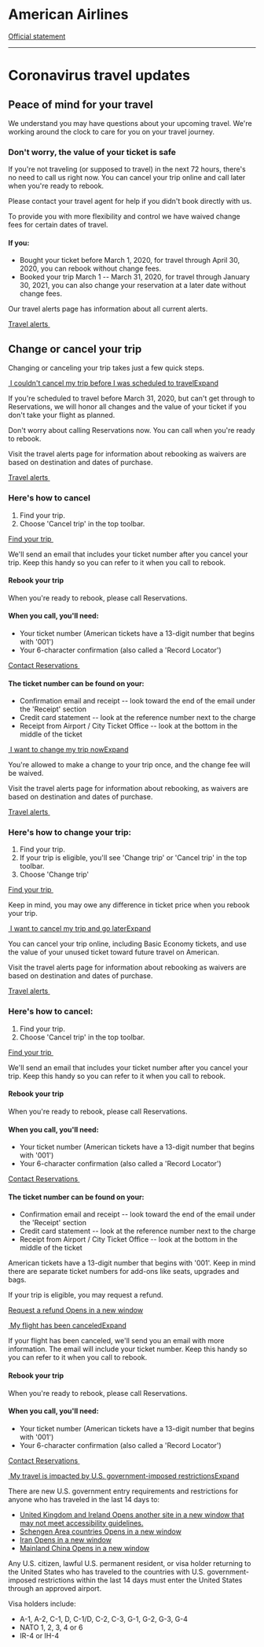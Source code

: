 # American Airlines

[Official statement](https://www.aa.com/i18n/travel-info/coronavirus-updates.jsp)

---

Coronavirus travel updates
==========================

Peace of mind for your travel
-----------------------------

We understand you may have questions about your upcoming travel. We're working around the clock to care for you on your travel journey.

### Don't worry, the value of your ticket is safe

If you're not traveling (or supposed to travel) in the next 72 hours, there's no need to call us right now. You can cancel your trip online and call later when you're ready to rebook.

Please contact your travel agent for help if you didn't book directly with us.

To provide you with more flexibility and control we have waived change fees for certain dates of travel.

#### If you:

-   Bought your ticket before March 1, 2020, for travel through April 30, 2020, you can rebook without change fees.
-   Booked your trip March 1 -- March 31, 2020, for travel through January 30, 2021, you can also change your reservation at a later date without change fees.

Our travel alerts page has information about all current alerts.

[Travel alerts ](https://www.aa.com/i18n/travel-info/travel-alerts.jsp)

Change or cancel your trip
--------------------------

Changing or canceling your trip takes just a few quick steps.

[ I couldn't cancel my trip before I was scheduled to travelExpand](https://www.aa.com/i18n/travel-info/coronavirus-updates.jsp#couldntcancel)

If you're scheduled to travel before March 31, 2020, but can't get through to Reservations, we will honor all changes and the value of your ticket if you don't take your flight as planned.

Don't worry about calling Reservations now. You can call when you're ready to rebook.

Visit the travel alerts page for information about rebooking as waivers are based on destination and dates of purchase.

[Travel alerts ](https://www.aa.com/i18n/travel-info/travel-alerts.jsp)

### Here's how to cancel

1.  Find your trip.
2.  Choose 'Cancel trip' in the top toolbar.

[Find your trip ](https://www.aa.com/reservation/view/find-your-reservation)

We'll send an email that includes your ticket number after you cancel your trip. Keep this handy so you can refer to it when you call to rebook.

#### Rebook your trip

When you're ready to rebook, please call Reservations.

#### When you call, you'll need:

-   Your ticket number (American tickets have a 13-digit number that begins with '001')
-   Your 6-character confirmation (also called a 'Record Locator')

[Contact Reservations ](https://www.aa.com/i18n/customer-service/contact-american/reservations-and-ticket-changes.jsp)

#### The ticket number can be found on your:

-   Confirmation email and receipt -- look toward the end of the email under the 'Receipt' section
-   Credit card statement -- look at the reference number next to the charge
-   Receipt from Airport / City Ticket Office -- look at the bottom in the middle of the ticket

[ I want to change my trip nowExpand](https://www.aa.com/i18n/travel-info/coronavirus-updates.jsp#changemytrip)

You're allowed to make a change to your trip once, and the change fee will be waived.

Visit the travel alerts page for information about rebooking, as waivers are based on destination and dates of purchase.

[Travel alerts ](https://www.aa.com/i18n/travel-info/travel-alerts.jsp)

### Here's how to change your trip:

1.  Find your trip.
2.  If your trip is eligible, you'll see 'Change trip' or 'Cancel trip' in the top toolbar.
3.  Choose 'Change trip'

[Find your trip ](https://www.aa.com/reservation/view/find-your-reservation)

Keep in mind, you may owe any difference in ticket price when you rebook your trip.

[ I want to cancel my trip and go laterExpand](https://www.aa.com/i18n/travel-info/coronavirus-updates.jsp#cancelmytrip)

You can cancel your trip online, including Basic Economy tickets, and use the value of your unused ticket toward future travel on American.

Visit the travel alerts page for information about rebooking as waivers are based on destination and dates of purchase.

[Travel alerts ](https://www.aa.com/i18n/travel-info/travel-alerts.jsp)

### Here's how to cancel:

1.  Find your trip.
2.  Choose 'Cancel trip' in the top toolbar.

[Find your trip ](https://www.aa.com/reservation/view/find-your-reservation)

We'll send an email that includes your ticket number after you cancel your trip. Keep this handy so you can refer to it when you call to rebook.

#### Rebook your trip

When you're ready to rebook, please call Reservations.

#### When you call, you'll need:

-   Your ticket number (American tickets have a 13-digit number that begins with '001')
-   Your 6-character confirmation (also called a 'Record Locator')

[Contact Reservations ](https://www.aa.com/i18n/customer-service/contact-american/reservations-and-ticket-changes.jsp)

#### The ticket number can be found on your:

-   Confirmation email and receipt -- look toward the end of the email under the 'Receipt' section
-   Credit card statement -- look at the reference number next to the charge
-   Receipt from Airport / City Ticket Office -- look at the bottom in the middle of the ticket

American tickets have a 13-digit number that begins with '001'. Keep in mind there are separate ticket numbers for add-ons like seats, upgrades and bags.

If your trip is eligible, you may request a refund.

[Request a refund Opens in a new window](https://prefunds.aa.com/refunds/)

[ My flight has been canceledExpand](https://www.aa.com/i18n/travel-info/coronavirus-updates.jsp#flightcanceled)

If your flight has been canceled, we'll send you an email with more information. The email will include your ticket number. Keep this handy so you can refer to it when you call to rebook.

#### Rebook your trip

When you're ready to rebook, please call Reservations.

#### When you call, you'll need:

-   Your ticket number (American tickets have a 13-digit number that begins with '001')
-   Your 6-character confirmation (also called a 'Record Locator')

[Contact Reservations ](https://www.aa.com/i18n/customer-service/contact-american/reservations-and-ticket-changes.jsp)

[ My travel is impacted by U.S. government-imposed restrictionsExpand](https://www.aa.com/i18n/travel-info/coronavirus-updates.jsp#stuck)

There are new U.S. government entry requirements and restrictions for anyone who has traveled in the last 14 days to:

-   [United Kingdom and Ireland Opens another site in a new window that may not meet accessibility guidelines.](http://news.aa.com/news/news-details/2020/Update-on-Government-Imposed-Travel-Restrictions-OPS-DIS-03)
-   [Schengen Area countries Opens in a new window](http://news.aa.com/news/news-details/2020/Government-Imposed-Travel-Restrictions-OPS-DIS-03/default.aspx)
-   [Iran Opens in a new window](http://news.aa.com/news/news-details/2020/Amendment-to-Presidential-Proclamation-OPS-DIS-03/default.aspx)
-   [Mainland China Opens in a new window](http://news.aa.com/news/news-details/2020/Government-Imposed-Travel-Restrictions-Due-to-the-2019-Novel-Coronavirus-OPS-DIS-02/default.aspx)

Any U.S. citizen, lawful U.S. permanent resident, or visa holder returning to the United States who has traveled to the countries with U.S. government-imposed restrictions within the last 14 days must enter the United States through an approved airport.

Visa holders include:

-   A-1, A-2, C-1, D, C-1/D, C-2, C-3, G-1, G-2, G-3, G-4
-   NATO 1, 2, 3, 4 or 6
-   IR-4 or IH-4